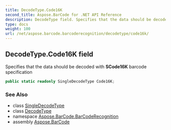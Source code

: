 ```yaml
---
title: DecodeType.Code16K
second_title: Aspose.BarCode for .NET API Reference
description: DecodeType field. Specifies that the data should be decoded with SCode16K barcode specification
type: docs
weight: 100
url: /net/aspose.barcode.barcoderecognition/decodetype/code16k/
---
```

## DecodeType.Code16K field

Specifies that the data should be decoded with **SCode16K** barcode specification

```csharp
public static readonly SingleDecodeType Code16K;
```

### See Also

* class [SingleDecodeType](../../singledecodetype/)
* class [DecodeType](../)
* namespace [Aspose.BarCode.BarCodeRecognition](../../decodetype/)
* assembly [Aspose.BarCode](../../../)


